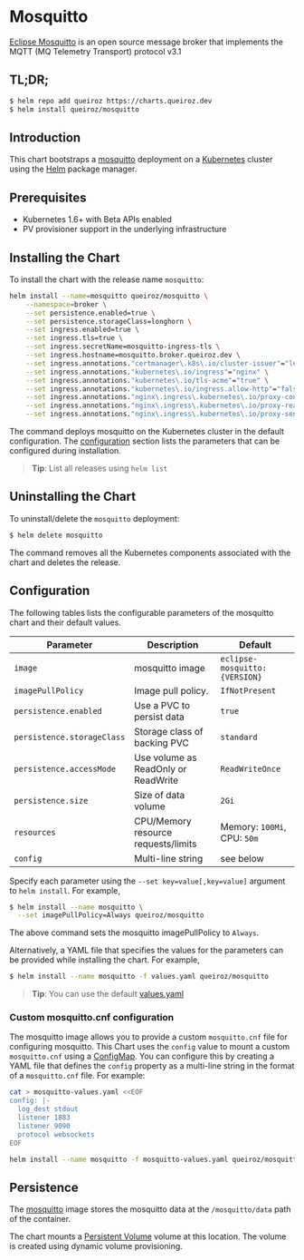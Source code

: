 # Mosquitto

[Eclipse Mosquitto](https://mosquitto.org) is an open source message broker that implements the MQTT (MQ Telemetry Transport) protocol v3.1


## TL;DR;

```bash
$ helm repo add queiroz https://charts.queiroz.dev
$ helm install queiroz/mosquitto
```

## Introduction

This chart bootstraps a [mosquitto](https://hub.docker.com/_/eclipse-mosquitto) deployment on a [Kubernetes](http://kubernetes.io) cluster using the [Helm](https://helm.sh) package manager.

## Prerequisites

- Kubernetes 1.6+ with Beta APIs enabled
- PV provisioner support in the underlying infrastructure

## Installing the Chart

To install the chart with the release name `mosquitto`:

```bash
helm install --name=mosquitto queiroz/mosquitto \
    --namespace=broker \
    --set persistence.enabled=true \
    --set persistence.storageClass=longhorn \
    --set ingress.enabled=true \
    --set ingress.tls=true \
    --set ingress.secretName=mosquitto-ingress-tls \
    --set ingress.hostname=mosquitto.broker.queiroz.dev \
    --set ingress.annotations."certmanager\.k8s\.io/cluster-issuer"="letsencrypt-prod" \
    --set ingress.annotations."kubernetes\.io/ingress"="nginx" \
    --set ingress.annotations."kubernetes\.io/tls-acme"="true" \
    --set ingress.annotations."kubernetes\.io/ingress.allow-http"="false" \
    --set ingress.annotations."nginx\.ingress\.kubernetes\.io/proxy-connect-timeout"="30" \
    --set ingress.annotations."nginx\.ingress\.kubernetes\.io/proxy-read-timeout"="1800" \
    --set ingress.annotations."nginx\.ingress\.kubernetes\.io/proxy-send-timeout"="1800"
```

The command deploys mosquitto on the Kubernetes cluster in the default configuration. The [configuration](#configuration) section lists the parameters that can be configured during installation.

> **Tip**: List all releases using `helm list`

## Uninstalling the Chart

To uninstall/delete the `mosquitto` deployment:

```bash
$ helm delete mosquitto
```

The command removes all the Kubernetes components associated with the chart and deletes the release.

## Configuration

The following tables lists the configurable parameters of the mosquitto chart and their default values.

|         Parameter          |                Description                 |                   Default                  |
|----------------------------|--------------------------------------------|--------------------------------------------|
| `image`                    | mosquitto image                            | `eclipse-mosquitto:{VERSION}`              |
| `imagePullPolicy`          | Image pull policy.                         | `IfNotPresent`                             |
| `persistence.enabled`      | Use a PVC to persist data                  | `true`                                     |
| `persistence.storageClass` | Storage class of backing PVC               | `standard`                                 |
| `persistence.accessMode`   | Use volume as ReadOnly or ReadWrite        | `ReadWriteOnce`                            |
| `persistence.size`         | Size of data volume                        | `2Gi`                                      |
| `resources`                | CPU/Memory resource requests/limits        | Memory: `100Mi`, CPU: `50m`                |
| `config`                   | Multi-line string                          | see below                                  |

Specify each parameter using the `--set key=value[,key=value]` argument to `helm install`. For example,

```bash
$ helm install --name mosquitto \
  --set imagePullPolicy=Always queiroz/mosquitto
```

The above command sets the mosquitto imagePullPolicy to `Always`.

Alternatively, a YAML file that specifies the values for the parameters can be provided while installing the chart. For example,

```bash
$ helm install --name mosquitto -f values.yaml queiroz/mosquitto
```

> **Tip**: You can use the default [values.yaml](values.yaml)


### Custom mosquitto.cnf configuration

The mosquitto image allows you to provide a custom `mosquitto.cnf` file for configuring mosquitto.
This Chart uses the `config` value to mount a custom `mosquitto.cnf` using a [ConfigMap](http://kubernetes.io/docs/user-guide/configmap/).
You can configure this by creating a YAML file that defines the `config` property as a multi-line string in the format of a `mosquitto.cnf` file.
For example:

```sh
cat > mosquitto-values.yaml <<EOF
config: |-
  log_dest stdout
  listener 1883
  listener 9090 
  protocol websockets
EOF

helm install --name mosquitto -f mosquitto-values.yaml queiroz/mosquitto
```

## Persistence

The [mosquitto](https://hub.docker.com/_/eclipse-mosquitto) image stores the mosquitto data at the `/mosquitto/data` path of the container.

The chart mounts a [Persistent Volume](https://kubernetes.io/docs/user-guide/persistent-volumes/) volume at this location. The volume is created using dynamic volume provisioning.
